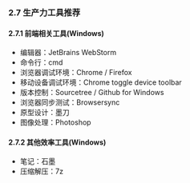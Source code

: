### 2.7 生产力工具推荐
<!--#### 2.7.1 for Mac OS-->
<!--*for more app detial check -> [IUSETHIS](http://osx.iusethis.com/user/hzlzh 'App pack')*  -->
<!--##### 2.7.1.1 前端相关工具(Mac)-->

<!--* 编辑器：[Sublime Text 2] / [TextMate 2] / [Vim] / [Intellij IDEA]-->
<!--* 命令行：[iTerm2]-->
<!--* 浏览器调试环境：[Chrome] / [Firefox] + [Firebug]-->
<!--* 移动设备调试环境：[Mozilla Fennec]-->
<!--* 兼容性测试：[VirtualBox] + Win XP（IE 8）-->
<!--* 版本控制工具：[GitHub for Mac] / [Versions] / [SourceTree]-->
<!--* FTP工具：[Filezilla] / [ForkLift]-->
<!--* HTTP抓包及Post/Get模拟：[Charles]-->
<!--* PHP集成环境：[XAMPP for Mac] / [MAMP]-->
<!--* SQL数据库管理：[Sequel Pro]-->
<!--* 标注工具：[Mark Man] / [xScope]-->
<!--* 取色拾色器： [Frank DeLoupe] / [Sip] / [Snip] / [xScope]-->
<!--* MarkDown编辑器：[Mou]-->
<!--* 浏览器免刷新开发环境：[LiveReLoad] / [CodeKit]-->
<!--* CSS Sprite切图工具：[SpriteRight]-->
<!--* Less -> CSS 编译：[CodeKit] / [LiveReLoad] / [Less]-->
<!--* 配色方案工具：[ColorSchemer Studio]-->
<!--* 多浏览器Cookie管理：[Cookie]-->
<!--* 图片素材收集：[Sparkbox] / [Pixa]-->

<!--##### 2.7.1.2 其他效率工具-->

<!--* 快速启动及切换app：[Alfred]-->
<!--* 剪切板历史记录：[Alfred]*(Fretures -> Clipboard)*-->
<!--* 笔记：[Evernote]-->
<!--* 轻量级GTD：[Clear]-->
<!--* 压缩解压：[The Unarchiver] / [Keka] / [iPack]-->
<!--* 语言文档和快捷词扩展：[Dash]-->
<!--* 时间中断提醒：[BreakTime]-->

#### 2.7.1 前端相关工具(Windows)

* 编辑器：JetBrains WebStorm
* 命令行：cmd
* 浏览器调试环境：Chrome / Firefox
* 移动设备调试环境：Chrome toggle device toolbar
* 版本控制：Sourcetree / Github for Windows
* 浏览器同步测试：Browsersync
* 原型设计：墨刀
* 图像处理：Photoshop

#### 2.7.2 其他效率工具(Windows)

* 笔记：石墨
* 压缩解压：7z
